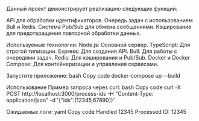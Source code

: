 Данный проект демонстрирует реализацию следующих функций:

  API для обработки идентификаторов.
  Очередь задач с использованием Bull и Redis.
  Система Pub/Sub для обмена сообщениями.
  Кэширование для предотвращения повторной обработки данных.


Используемые технологии:
  Node.js: Основной сервер.
  TypeScript: Для строгой типизации.
  Express: Для создания API.
  Bull: Для работы с очередями задач.
  Redis: Для кэширования и Pub/Sub.
  Docker и Docker Compose: Для контейнеризации и управления сервисами.

Запустите приложение:
  bash
  Copy code
  docker-compose up --build

Использование
  Пример запроса через curl:
  bash
  Copy code
  curl -X POST http://localhost:3000/process-ids -H "Content-Type: application/json" -d '{"ids":[12345,67890]}'

Ожидаемые логи:
  yaml
  Copy code
  Handled 12345
  Processed ID: 12345
